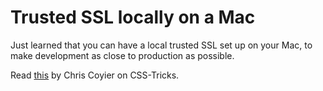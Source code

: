 

# Trusted SSL locally on a Mac

Just learned that you can have a local trusted SSL set up on your Mac, to make development as close to production as possible.

Read [this](https://css-tricks.com/trusting-ssl-locally-mac/) by Chris Coyier on CSS-Tricks.
